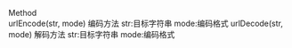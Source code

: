 Method  
urlEncode(str, mode)
编码方法
str:目标字符串
mode:编码格式
urlDecode(str, mode)
解码方法
str:目标字符串
mode:编码格式
